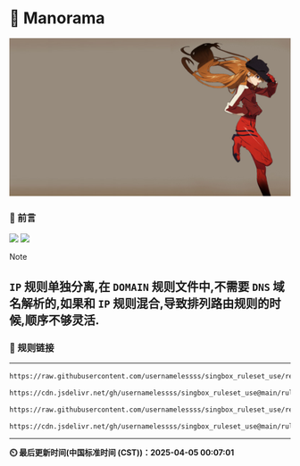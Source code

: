 
# 🧸 Manorama
![](https://raw.githubusercontent.com/usernamelessss/picture-bed/main/images/202504042256831.jpg)
### 📣 前言
![](https://shields.io/badge/-移除重复规则-ff69b4) ![](https://shields.io/badge/-IP&nbsp;规则单独存放不与&nbsp;DOMAIN&nbsp;等混合-green)
> [!NOTE]
**`IP` 规则单独分离,在 `DOMAIN` 规则文件中,不需要 `DNS` 域名解析的,如果和 `IP` 规则混合,导致排列路由规则的时候,顺序不够灵活.**
---

###  🔗 规则链接
---

```url
https://raw.githubusercontent.com/usernamelessss/singbox_ruleset_use/refs/heads/main/rule/Manorama/Manorama_No_IP.json
```

```url
https://cdn.jsdelivr.net/gh/usernamelessss/singbox_ruleset_use@main/rule/Manorama/Manorama_No_IP.json
```

```url
https://raw.githubusercontent.com/usernamelessss/singbox_ruleset_use/refs/heads/main/rule/Manorama/Manorama_No_IP.srs
```

```url
https://cdn.jsdelivr.net/gh/usernamelessss/singbox_ruleset_use@main/rule/Manorama/Manorama_No_IP.srs
```

---
**⏲️ 最后更新时间(中国标准时间 (CST))：2025-04-05 00:07:01**